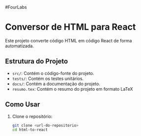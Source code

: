 #FourLabs 

# Conversor de HTML para React

Este projeto converte código HTML em código React de forma automatizada.

## Estrutura do Projeto

- `src/`: Contém o código-fonte do projeto.
- `tests/`: Contém os testes unitários.
- `docs/`: Contém a documentação do projeto.
- `resumo.tex`: Contém o resumo do projeto em formato LaTeX

## Como Usar

1. Clone o repositório:
   ```bash
   git clone <url-do-repositorio>
   cd html-to-react


